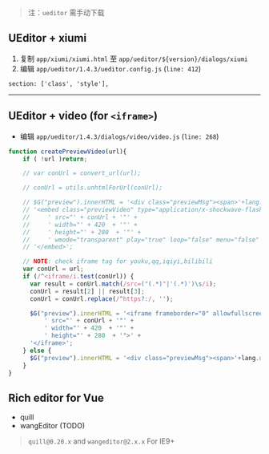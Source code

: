 > 注：`ueditor` 需手动下载

## UEditor + xiumi

1. 复制 `app/xiumi/xiumi.html` 至 `app/ueditor/${version}/dialogs/xiumi`
2. 编辑 `app/ueditor/1.4.3/ueditor.config.js` (`line: 412`)

```
section: ['class', 'style'],
```

---

## UEditor + video (for `<iframe>`)

- 编辑 `app/ueditor/1.4.3/dialogs/video/video.js` (`line: 268`)

```js
function createPreviewVideo(url){
    if ( !url )return;

    // var conUrl = convert_url(url);

    // conUrl = utils.unhtmlForUrl(conUrl);

    // $G("preview").innerHTML = '<div class="previewMsg"><span>'+lang.urlError+'</span></div>'+
    // '<embed class="previewVideo" type="application/x-shockwave-flash" pluginspage="http://www.macromedia.com/go/getflashplayer"' +
    //     ' src="' + conUrl + '"' +
    //     ' width="' + 420  + '"' +
    //     ' height="' + 280  + '"' +
    //     ' wmode="transparent" play="true" loop="false" menu="false" allowscriptaccess="never" allowfullscreen="true" >' +
    // '</embed>';

    // NOTE: check iframe tag for youku,qq,iqiyi,bilibili
    var conUrl = url;
    if (/^<iframe/i.test(conUrl)) {
      var result = conUrl.match(/src=("(.*)"|'(.*)')\s/i);
      conUrl = result[2] || result[3];
      conUrl = conUrl.replace(/^https?:/, '');

      $G("preview").innerHTML = '<iframe frameborder="0" allowfullscreen="true"' +
          ' src="' + conUrl + '"' +
          ' width="' + 420  + '"' +
          ' height="' + 280  + '">' +
      '</iframe>';
    } else {
      $G("preview").innerHTML = '<div class="previewMsg"><span>'+lang.urlError+'</span></div>';
    }
}
```

## Rich editor for Vue

- quill
- wangEditor (TODO)

> `quill@0.20.x` and `wangeditor@2.x.x` For IE9+
